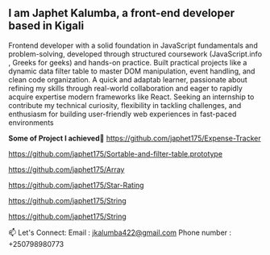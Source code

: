**I am Japhet Kalumba, a front-end developer based in Kigali**
--
Frontend developer with a solid foundation in JavaScript fundamentals and problem-solving, developed through structured coursework (JavaScript.info , Greeks for geeks) and hands-on practice. Built practical projects like a dynamic data filter table to master DOM manipulation, event handling, and clean code organization. A quick and adaptab learner, passionate about refining my skills through real-world collaboration and eager to rapidly acquire expertise modern frameworks like React. Seeking an internship to contribute my technical curiosity, flexibility in tackling  challenges, and enthusiasm for building user-friendly web experiences in fast-paced environments 

**Some of Project I achieved**🚀
https://github.com/japhet175/Expense-Tracker

https://github.com/japhet175/Sortable-and-filter-table.prototype

https://github.com/japhet175/Array

https://github.com/japhet175/Star-Rating

https://github.com/japhet175/String

https://github.com/japhet175/String



📫 Let's Connect:
Email : jkalumba422@gmail.com Phone number : +250798980773
